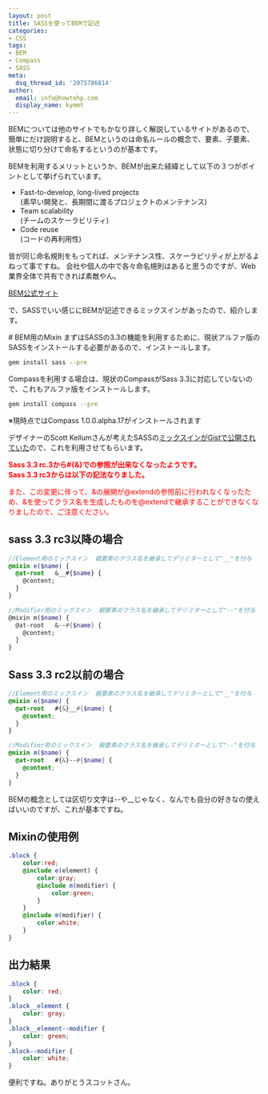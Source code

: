 ```yaml
---
layout: post
title: SASSを使ってBEMで記述
categories:
- CSS
tags:
- BEM
- Compass
- SASS
meta:
  dsq_thread_id: '2075786814'
author:
  email: info@howtohp.com 
  display_name: kymmt
---
```

<section markdown="block">
BEMについては他のサイトでもかなり詳しく解説しているサイトがあるので、簡単にだけ説明すると、BEMというのは命名ルールの概念で、要素、子要素、状態に切り分けて命名するというのが基本です。

BEMを利用するメリットというか、BEMが出来た経緯として以下の３つがポイントとして挙げられています。

* Fast-to-develop, long-lived projects  
(素早い開発と、長期間に渡るプロジェクトのメンテナンス)
* Team scalability  
(チームのスケーラビリティ)
* Code reuse  
(コードの再利用性)

皆が同じ命名規則をもってれば、メンテナンス性、スケーラビリティが上がるよねって事ですね。 
会社や個人の中で各々命名規則はあると思うのですが、Web業界全体で共有できれば素敵やん。

[BEM公式サイト](http://bem.info/)

で、SASSでいい感じにBEMが記述できるミックスインがあったので、紹介します。
</section>

<section markdown="block">
# BEM用のMixin
まずはSASSの3.3の機能を利用するために、現状アルファ版のSASSをインストールする必要があるので、インストールします。

~~~ bash
gem install sass --pre
~~~

Compassを利用する場合は、現状のCompassがSass 3.3に対応していないので、これもアルファ版をインストールします。

~~~ bash
gem install compass --pre
~~~

※現時点ではCompass 1.0.0.alpha.17がインストールされます

デザイナーのScott Kellumさんが考えたSASSの[ミックスインがGistで公開されていた](http://sassmeister.com/gist/6994632)ので、これを利用させてもらいます。

<p><strong style="color:red">Sass 3.3 rc.3から#{&}での参照が出来なくなったようです。<br />
Sass 3.3 rc3からは以下の記法なりました。</strong></p>
<p style="color:red">また、この変更に伴って、&の展開が@extendの参照前に行われなくなったため、&を使ってクラス名を生成したものを@extendで継承することができなくなりましたので、ご注意ください。</p>

## sass 3.3 rc3以降の場合

~~~ scss
//Element用のミックスイン  親要素のクラス名を継承してデリミターとして"__"を付与
@mixin e($name) {
  @at-root   &__#{$name} {
    @content;
  }
}

//Modifier用のミックスイン  親要素のクラス名を継承してデリミターとして"--"を付与
@mixin m($name) {
  @at-root   &--#{$name} {
    @content;
  }
}
~~~

## Sass 3.3 rc2以前の場合

~~~ scss
//Element用のミックスイン  親要素のクラス名を継承してデリミターとして"__"を付与
@mixin e($name) {
  @at-root   #{&}__#{$name} {
    @content;
  }
}

//Modifier用のミックスイン  親要素のクラス名を継承してデリミターとして"--"を付与
@mixin m($name) {
  @at-root   #{&}--#{$name} {
    @content;
  }
}
~~~

BEMの概念としては区切り文字は--や__じゃなく、なんでも自分の好きなの使えばいいのですが、これが基本ですね。

## Mixinの使用例
~~~ scss
.block {
    color:red;
    @include e(element) {
        color:gray;
        @include m(modifier) {
            color:green;
        }
    }
    @include m(modifier) {
        color:white;
    }
}
~~~

## 出力結果
~~~ css
.block {
    color: red; 
}
.block__element {
    color: gray; 
}
.block__element--modifier {
    color: green; 
}
.block--modifier {
    color: white; 
}
~~~
便利ですね。ありがとうスコットさん。
</section>
